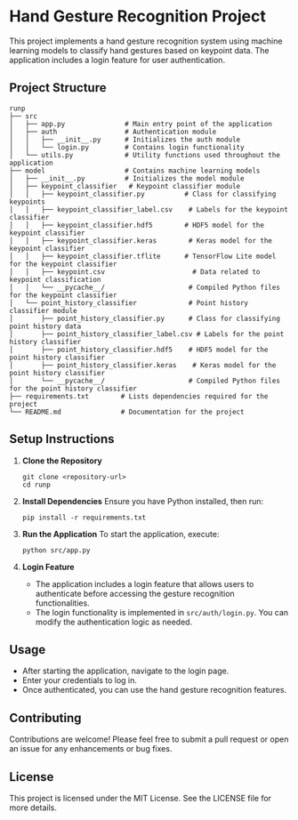# Hand Gesture Recognition Project

This project implements a hand gesture recognition system using machine learning models to classify hand gestures based on keypoint data. The application includes a login feature for user authentication.

## Project Structure

```
runp
├── src
│   ├── app.py               # Main entry point of the application
│   ├── auth                 # Authentication module
│   │   ├── __init__.py      # Initializes the auth module
│   │   └── login.py         # Contains login functionality
│   └── utils.py             # Utility functions used throughout the application
├── model                    # Contains machine learning models
│   ├── __init__.py          # Initializes the model module
│   ├── keypoint_classifier   # Keypoint classifier module
│   │   ├── keypoint_classifier.py          # Class for classifying keypoints
│   │   ├── keypoint_classifier_label.csv    # Labels for the keypoint classifier
│   │   ├── keypoint_classifier.hdf5        # HDF5 model for the keypoint classifier
│   │   ├── keypoint_classifier.keras        # Keras model for the keypoint classifier
│   │   ├── keypoint_classifier.tflite      # TensorFlow Lite model for the keypoint classifier
│   │   ├── keypoint.csv                      # Data related to keypoint classification
│   │   └── __pycache__/                     # Compiled Python files for the keypoint classifier
│   └── point_history_classifier             # Point history classifier module
│       ├── point_history_classifier.py      # Class for classifying point history data
│       ├── point_history_classifier_label.csv # Labels for the point history classifier
│       ├── point_history_classifier.hdf5    # HDF5 model for the point history classifier
│       ├── point_history_classifier.keras    # Keras model for the point history classifier
│       └── __pycache__/                     # Compiled Python files for the point history classifier
├── requirements.txt        # Lists dependencies required for the project
└── README.md               # Documentation for the project
```

## Setup Instructions

1. **Clone the Repository**
   ```
   git clone <repository-url>
   cd runp
   ```

2. **Install Dependencies**
   Ensure you have Python installed, then run:
   ```
   pip install -r requirements.txt
   ```

3. **Run the Application**
   To start the application, execute:
   ```
   python src/app.py
   ```

4. **Login Feature**
   - The application includes a login feature that allows users to authenticate before accessing the gesture recognition functionalities.
   - The login functionality is implemented in `src/auth/login.py`. You can modify the authentication logic as needed.

## Usage

- After starting the application, navigate to the login page.
- Enter your credentials to log in.
- Once authenticated, you can use the hand gesture recognition features.

## Contributing

Contributions are welcome! Please feel free to submit a pull request or open an issue for any enhancements or bug fixes.

## License

This project is licensed under the MIT License. See the LICENSE file for more details.